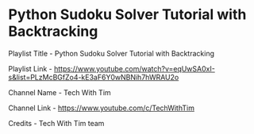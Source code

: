 # Python Sudoku Solver Tutorial with Backtracking

Playlist Title - Python Sudoku Solver Tutorial with Backtracking

Playlist Link - <https://www.youtube.com/watch?v=eqUwSA0xI-s&list=PLzMcBGfZo4-kE3aF6Y0wNBNih7hWRAU2o>

Channel Name - Tech With Tim

Channel Link - <https://www.youtube.com/c/TechWithTim>

Credits - Tech With Tim team
